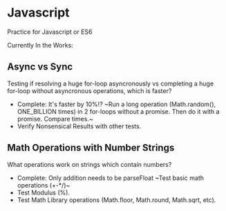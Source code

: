 # Javascript
Practice for Javascript or ES6

Currently In the Works:
## Async vs Sync
Testing if resolving a huge for-loop asyncronously vs completing a huge for-loop without asyncronous operations, which is faster?
* Complete: It's faster by 10%!? ~Run a long operation (Math.random(), ONE_BILLION times) in 2 for-loops without a promise. Then do it with a promise. Compare times.~
* Verify Nonsensical Results with other tests.

## Math Operations with Number Strings
What operations work on strings which contain numbers?
* Complete: Only addition needs to be parseFloat ~Test basic math operations (+-*/)~ 
* Test Modulus (%).
* Test Math Library operations (Math.floor, Math.round, Math.sqrt, etc).
